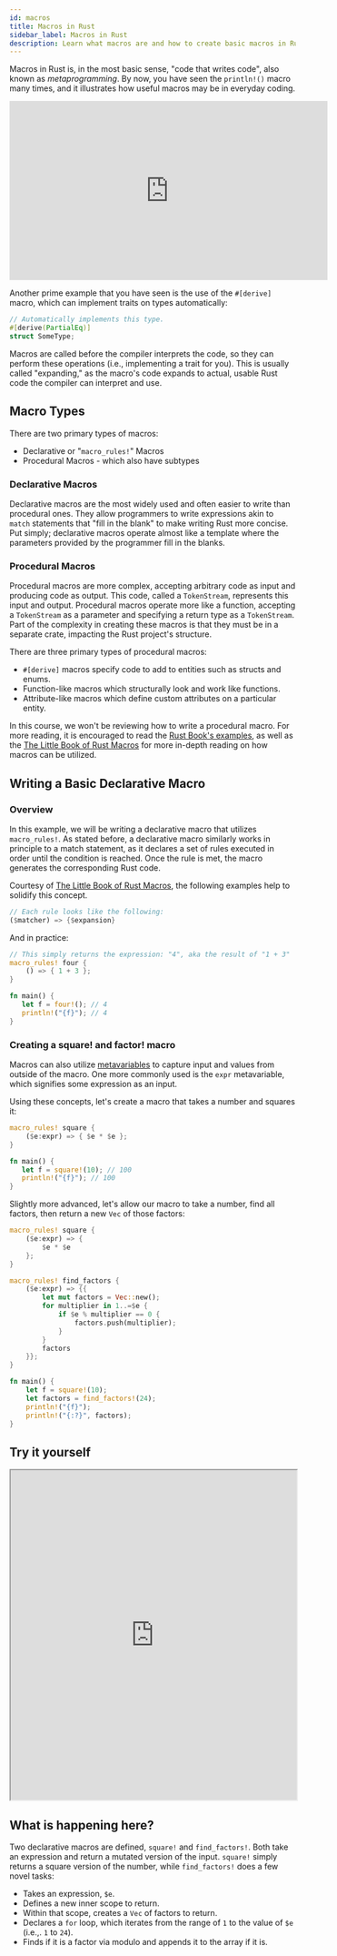 ```yaml
---
id: macros
title: Macros in Rust
sidebar_label: Macros in Rust
description: Learn what macros are and how to create basic macros in Rust.
---
```


Macros in Rust is, in the most basic sense, "code that writes code", also known as
_metaprogramming_. By now, you have seen the `println!()` macro many times, and it illustrates how
useful macros may be in everyday coding.

<iframe width="560" height="315" src="https://www.youtube.com/embed/3ZIc0V9X9xo?si=iib4oo30pY2kRwM5" title="YouTube video player" frameborder="0" allow="accelerometer; autoplay; clipboard-write; encrypted-media; gyroscope; picture-in-picture; web-share" allowfullscreen></iframe>

Another prime example that you have seen is the use of the `#[derive]` macro, which can implement
traits on types automatically:

```rust
// Automatically implements this type.
#[derive(PartialEq)]
struct SomeType;
```

Macros are called before the compiler interprets the code, so they can perform these operations
(i.e., implementing a trait for you). This is usually called "expanding," as the macro's code
expands to actual, usable Rust code the compiler can interpret and use.

## Macro Types

There are two primary types of macros:

- Declarative or "`macro_rules!`" Macros
- Procedural Macros - which also have subtypes

### Declarative Macros

Declarative macros are the most widely used and often easier to write than procedural ones. They
allow programmers to write expressions akin to `match` statements that "fill in the blank" to make
writing Rust more concise. Put simply; declarative macros operate almost like a template where the
parameters provided by the programmer fill in the blanks.

### Procedural Macros

Procedural macros are more complex, accepting arbitrary code as input and producing code as output.
This code, called a `TokenStream`, represents this input and output. Procedural macros operate more
like a function, accepting a `TokenStream` as a parameter and specifying a return type as a
`TokenStream`. Part of the complexity in creating these macros is that they must be in a separate
crate, impacting the Rust project's structure.

There are three primary types of procedural macros:

- `#[derive]` macros specify code to add to entities such as structs and enums.
- Function-like macros which structurally look and work like functions.
- Attribute-like macros which define custom attributes on a particular entity.

In this course, we won't be reviewing how to write a procedural macro. For more reading, it is
encouraged to read the [Rust Book's examples](https://doc.rust-lang.org/book/ch19-06-macros.html),
as well as the [The Little Book of Rust Macros](https://veykril.github.io/tlborm/) for more in-depth
reading on how macros can be utilized.

## Writing a Basic Declarative Macro

### Overview

In this example, we will be writing a declarative macro that utilizes `macro_rules!`. As stated
before, a declarative macro similarly works in principle to a match statement, as it declares a set
of rules executed in order until the condition is reached. Once the rule is met, the macro generates
the corresponding Rust code.

Courtesy of
[The Little Book of Rust Macros](https://veykril.github.io/tlborm/decl-macros/macros-methodical.html),
the following examples help to solidify this concept.

```rust
// Each rule looks like the following:
($matcher) => {$expansion}
```

And in practice:

```rust
// This simply returns the expression: "4", aka the result of "1 + 3"
macro_rules! four {
    () => { 1 + 3 };
}

fn main() {
   let f = four!(); // 4
   println!("{f}"); // 4
}
```

### Creating a square! and factor! macro

Macros can also utilize
[metavariables](https://veykril.github.io/tlborm/decl-macros/macros-methodical.html#metavariables)
to capture input and values from outside of the macro. One more commonly used is the `expr`
metavariable, which signifies some expression as an input.

Using these concepts, let's create a macro that takes a number and squares it:

```rust
macro_rules! square {
    ($e:expr) => { $e * $e };
}

fn main() {
   let f = square!(10); // 100
   println!("{f}"); // 100
}
```

Slightly more advanced, let's allow our macro to take a number, find all factors, then return a new
`Vec` of those factors:

```rust
macro_rules! square {
    ($e:expr) => {
        $e * $e
    };
}

macro_rules! find_factors {
    ($e:expr) => {{
        let mut factors = Vec::new();
        for multiplier in 1..=$e {
            if $e % multiplier == 0 {
                factors.push(multiplier);
            }
        }
        factors
    }};
}

fn main() {
    let f = square!(10);
    let factors = find_factors!(24);
    println!("{f}");
    println!("{:?}", factors);
}
```

## Try it yourself

<iframe width="100%" height="580" src="https://play.rust-lang.org/?version=stable&mode=debug&edition=2021&code=macro_rules%21+square+%7B%0A++++%28%24e%3Aexpr%29+%3D%3E+%7B%0A++++++++%24e+*+%24e%0A++++%7D%3B%0A%7D%0A%0Amacro_rules%21+find_factors+%7B%0A++++%28%24e%3Aexpr%29+%3D%3E+%7B%7B%0A++++++++let+mut+factors+%3D+Vec%3A%3Anew%28%29%3B%0A++++++++for+multiplier+in+1..%3D%24e+%7B%0A++++++++++++if+%24e+%25+multiplier+%3D%3D+0+%7B%0A++++++++++++++++factors.push%28multiplier%29%3B%0A++++++++++++%7D%0A++++++++%7D%0A++++++++factors%0A++++%7D%7D%3B%0A%7D%0A%0Afn+main%28%29+%7B%0A++++let+f+%3D+square%21%2810%29%3B%0A++++let+factors+%3D+find_factors%21%2824%29%3B%0A++++println%21%28%22%7Bf%7D%22%29%3B%0A++++println%21%28%22%7B%3A%3F%7D%22%2C+factors%29%3B%0A%7D%0A"></iframe>

## What is happening here?

Two declarative macros are defined, `square!` and `find_factors!`. Both take an expression and
return a mutated version of the input. `square!` simply returns a square version of the number,
while `find_factors!` does a few novel tasks:

- Takes an expression, `$e`.
- Defines a new inner scope to return.
- Within that scope, creates a `Vec` of factors to return.
- Declares a `for` loop, which iterates from the range of `1` to the value of `$e` (i.e.,. `1` to
  `24`).
- Finds if it is a factor via modulo and appends it to the array if it is.
